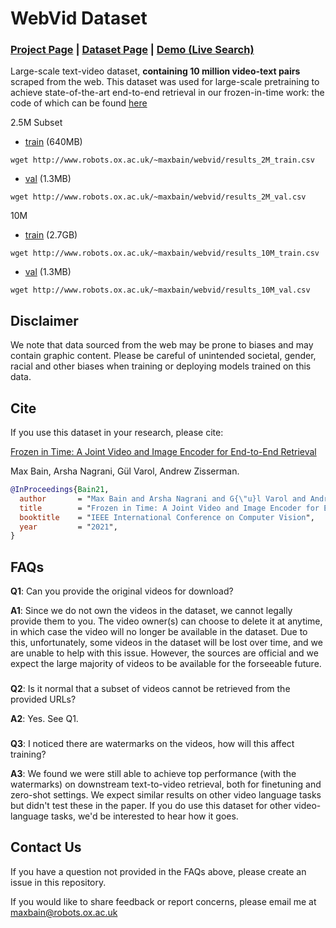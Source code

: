 # WebVid Dataset
### [Project Page](https://www.robots.ox.ac.uk/~vgg/research/frozen-in-time/) |  [Dataset Page](https://m-bain.github.io/webvid-dataset/)  |   [Demo (Live Search)](http://meru.robots.ox.ac.uk/frozen-in-time/)

Large-scale text-video dataset, **containing 10 million video-text pairs** scraped from the web. This dataset was used for large-scale pretraining to achieve state-of-the-art end-to-end retrieval in our frozen-in-time work: the code of which can be found [here](https://github.com/m-bain/frozen-in-time)

2.5M Subset

- [train](http://www.robots.ox.ac.uk/~maxbain/webvid/results_2M_train.csv) (640MB)

`wget http://www.robots.ox.ac.uk/~maxbain/webvid/results_2M_train.csv`


- [val](http://www.robots.ox.ac.uk/~maxbain/webvid/results_2M_val.csv) (1.3MB)

`wget http://www.robots.ox.ac.uk/~maxbain/webvid/results_2M_val.csv`


10M

- [train](http://www.robots.ox.ac.uk/~maxbain/webvid/results_10M_train.csv) (2.7GB)

`wget http://www.robots.ox.ac.uk/~maxbain/webvid/results_10M_train.csv`


- [val](http://www.robots.ox.ac.uk/~maxbain/webvid/results_10M_val.csv) (1.3MB)

`wget http://www.robots.ox.ac.uk/~maxbain/webvid/results_10M_val.csv`


## Disclaimer

We note that data sourced from the web may be prone to biases and may contain graphic content. Please be careful of unintended societal, gender, racial and other biases when training or deploying models trained on this data.

## Cite

If you use this dataset in your research, please cite:


[Frozen in Time: A Joint Video and Image Encoder for End-to-End Retrieval](https://arxiv.org/abs/2104.00650)

Max Bain, Arsha Nagrani, Gül Varol, Andrew Zisserman.
```bibtex
@InProceedings{Bain21,
  author       = "Max Bain and Arsha Nagrani and G{\"u}l Varol and Andrew Zisserman",
  title        = "Frozen in Time: A Joint Video and Image Encoder for End-to-End Retrieval",
  booktitle    = "IEEE International Conference on Computer Vision",
  year         = "2021",
}
```


## FAQs

**Q1**: Can you provide the original videos for download?

**A1**: Since we do not own the videos in the dataset, we cannot legally provide them to you. The video owner(s) can choose to delete it at anytime, in which case the video will no longer be available in the dataset. Due to this, unfortunately, some videos in the dataset will be lost over time, and we are unable to help with this issue. However, the sources are official and we expect the large majority of videos to be available for the forseeable future.
###

**Q2**: Is it normal that a subset of videos cannot be retrieved from the provided URLs?

**A2**: Yes. See Q1.

###

**Q3**: I noticed there are watermarks on the videos, how will this affect training?

**A3**: We found we were still able to achieve top performance (with the watermarks) on downstream text-to-video retrieval, both for finetuning and zero-shot settings. We expect similar results on other video language tasks but didn't test these in the paper. If you do use this dataset for other video-language tasks, we'd be interested to hear how it goes.

## Contact Us

If you have a question not provided in the FAQs above, please create an issue in this repository. 

If you would like to share feedback or report concerns, please email me at maxbain@robots.ox.ac.uk
